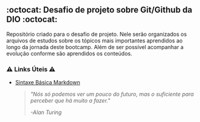 
## :octocat: Desafio de projeto sobre Git/Github da DIO :octocat:  

Repositório criado para o desafio de projeto. Nele serão organizados os arquivos de estudos sobre os tópicos mais importantes aprendidos ao longo da jornada deste bootcamp. Além de ser possível acompanhar a evolução conforme são aprendidos os conteúdos.  

### :warning: Links Úteis :warning:  

 - [Sintaxe Básica Markdown](https://www.markdownguide.org/basic-syntax/)  



    >*"Nós só podemos ver um pouco do futuro, mas o suficiente para perceber que há muito a fazer."*  
    > 
    >*-Alan Turing*  

